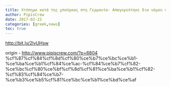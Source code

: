 ```yaml
---
title: Χτύπημα κατά της μπούρκας στη Γερμανία- Απαγορεύτηκε δια νόμου στη Βαυαρία
author: PipisCrew
date: 2017-02-22
categories: [greek,news]
toc: true
---
```


http://bit.ly/2lvUHsw

origin - http://www.pipiscrew.com/?p=6804 %cf%87%cf%84%cf%8d%cf%80%ce%b7%ce%bc%ce%b1-%ce%ba%ce%b1%cf%84%ce%ac-%cf%84%ce%b7%cf%82-%ce%bc%cf%80%ce%bf%cf%8d%cf%81%ce%ba%ce%b1%cf%82-%cf%83%cf%84%ce%b7-%ce%b3%ce%b5%cf%81%ce%bc%ce%b1%ce%bd%ce%af